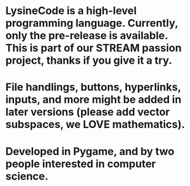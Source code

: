 # LysineCode is a high-level programming language. Currently, only the pre-release is available. This is part of our STREAM passion project, thanks if you give it a try.
# File handlings, buttons, hyperlinks, inputs, and more might be added in later versions (please add vector subspaces, we LOVE mathematics).
# Developed in Pygame, and by two people interested in computer science.

